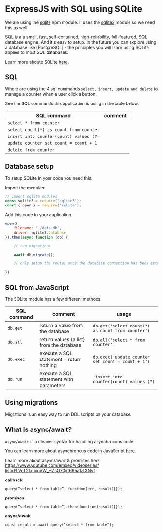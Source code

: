 # ExpressJS with SQL using SQLite

We are using the [sqlite](https://www.npmjs.com/package/sqlite) npm module. It uses the [sqlite3](https://www.npmjs.com/package/sqlite3) module so we need this as well.

SQL is a a small, fast, self-contained, high-reliability, full-featured, SQL database engine. And it's easy to setup. In the future you can explore using a database like [PostgreSQL] - the principles you will learn using SQLite applies to most SQL databases.

Learn more aboute SQLite [here](https://www.sqlitetutorial.net/).
## SQL

Where are using the 4 sql commands `select, insert, update and delete` to manage a counter when a user click a button.

See the SQL commands this application is using in the table below.

SQL command | comment
------------|-------------
`select * from counter` |
`select count(*) as count from counter` |
`insert into counter(count) values (?)` |
`update counter set count = count + 1` |
`delete from counter` |

## Database setup

To setup SQLite in your code you need this:

Import the modules:

```js
// import sqlite modules
const sqlite3 = require('sqlite3');
const { open } = require('sqlite');
```

Add this code to your application.

```js
open({
	filename: './data.db',
	driver: sqlite3.Database
}).then(async function (db) {

	// run migrations

	await db.migrate();

	// only setup the routes once the database connection has been established

})
```

## SQL from JavaScript

The SQLite module has a few different methods

SQL command | comment | usage
------------|-------------|---------
`db.get` | return a value from the database | `db.get('select count(*) as count from counter')`
`db.all` | return values (a list) from the database | `db.all('select * from counter')`
`db.exec` | execute a SQL statement - return nothing | `db.exec('update counter set count = count + 1')`
`db.run` | execute a SQL statement with parameters |  `'insert into counter(count) values (?)`

## Using migrations

Migrations is an easy way to run DDL scripts on your database.

## What is async/await?

`async/await` is a cleaner syntax for handling asynchronous code.

You can learn more about asynchronous code in JavaScript [here](https://exploringjs.com/impatient-js/ch_async-js.html#roadmap-async-functions).

Learn more about async/await & promises here: https://www.youtube.com/embed/videoseries?list=PLVcT2txrixoVW_HZsO70gf695a1zfXNvf

**callback**

```
query(“select * from table”, function(err, result){});
```
**promises**

```
query(“select * from table”).then(function(result){});
```

**async/await**

```
const result = await query(“select * from table”);
```


